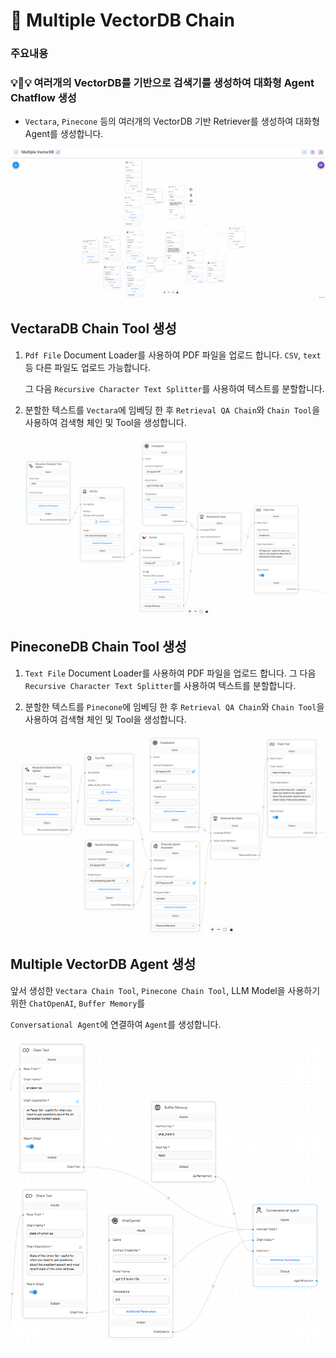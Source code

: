 # 🤖 Multiple VectorDB Chain

### **주요내용**

### **💡👀💡 여러개의 VectorDB를 기반으로 검색기를 생성하여 대화형 Agent Chatflow 생성**

- `Vectara`, `Pinecone` 등의 여러개의 VectorDB 기반 Retriever를 생성하여 대화형 Agent를 생성합니다.


<img src="./images/Multiple VectorDB/Multiple Vector DB.png" alt="API Agent OpenAI">


## VectaraDB Chain Tool 생성

1. `Pdf File` Document Loader를 사용하여 PDF 파일을 업로드 합니다. `CSV`, `text`등 다른 파일도 업로드 가능합니다.

    그 다음 `Recursive Character Text Splitter`를 사용하여 텍스트를 분할합니다.

2. 분할한 텍스트를 `Vectara`에 임베딩 한 후 `Retrieval QA Chain`와 `Chain Tool`을 사용하여 검색형 체인 및 Tool을 생성합니다.

<img src="./images/Multiple VectorDB/Multiple Vectara.png">


## PineconeDB Chain Tool 생성

1. `Text File` Document Loader를 사용하여 PDF 파일을 업로드 합니다. 그 다음 `Recursive Character Text Splitter`를 사용하여 텍스트를 분할합니다.

2. 분할한 텍스트를 `Pinecone`에 임베딩 한 후 `Retrieval QA Chain`와 `Chain Tool`을 사용하여 검색형 체인 및 Tool을 생성합니다.

<img src="./images/Multiple VectorDB/Multiple Pinecone.png">


## Multiple VectorDB Agent 생성

앞서 생성한 `Vectara Chain Tool`, `Pinecone Chain Tool`, LLM Model을 사용하기 위한 `ChatOpenAI`, `Buffer Memory`를 

`Conversational Agent`에 연결하여 `Agent`를 생성합니다.

<img src="./images/Multiple VectorDB/Multiple Vector DB_Agent.png">